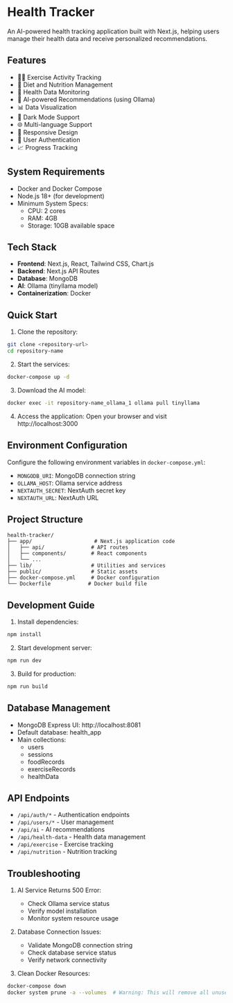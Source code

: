 # Health Tracker

An AI-powered health tracking application built with Next.js, helping users manage their health data and receive personalized recommendations.

## Features

- 🏃‍♂️ Exercise Activity Tracking
- 🍎 Diet and Nutrition Management
- 💪 Health Data Monitoring
- 🤖 AI-powered Recommendations (using Ollama)
- 📊 Data Visualization
- 🌙 Dark Mode Support
- 🌐 Multi-language Support
- 📱 Responsive Design
- 🔐 User Authentication
- 📈 Progress Tracking

## System Requirements

- Docker and Docker Compose
- Node.js 18+ (for development)
- Minimum System Specs:
  - CPU: 2 cores
  - RAM: 4GB
  - Storage: 10GB available space

## Tech Stack

- **Frontend**: Next.js, React, Tailwind CSS, Chart.js
- **Backend**: Next.js API Routes
- **Database**: MongoDB
- **AI**: Ollama (tinyllama model)
- **Containerization**: Docker

## Quick Start

1. Clone the repository:
```bash
git clone <repository-url>
cd repository-name
```

2. Start the services:
```bash
docker-compose up -d
```

3. Download the AI model:
```bash
docker exec -it repository-name_ollama_1 ollama pull tinyllama
```

4. Access the application:
Open your browser and visit http://localhost:3000

## Environment Configuration

Configure the following environment variables in `docker-compose.yml`:

- `MONGODB_URI`: MongoDB connection string
- `OLLAMA_HOST`: Ollama service address
- `NEXTAUTH_SECRET`: NextAuth secret key
- `NEXTAUTH_URL`: NextAuth URL

## Project Structure

```
health-tracker/
├── app/                    # Next.js application code
│   ├── api/               # API routes
│   ├── components/        # React components
│   └── ...
├── lib/                   # Utilities and services
├── public/                # Static assets
├── docker-compose.yml     # Docker configuration
└── Dockerfile            # Docker build file
```

## Development Guide

1. Install dependencies:
```bash
npm install
```

2. Start development server:
```bash
npm run dev
```

3. Build for production:
```bash
npm run build
```

## Database Management

- MongoDB Express UI: http://localhost:8081
- Default database: health_app
- Main collections:
  - users
  - sessions
  - foodRecords
  - exerciseRecords
  - healthData

## API Endpoints

- `/api/auth/*` - Authentication endpoints
- `/api/users/*` - User management
- `/api/ai` - AI recommendations
- `/api/health-data` - Health data management
- `/api/exercise` - Exercise tracking
- `/api/nutrition` - Nutrition tracking

## Troubleshooting

1. AI Service Returns 500 Error:
   - Check Ollama service status
   - Verify model installation
   - Monitor system resource usage

2. Database Connection Issues:
   - Validate MongoDB connection string
   - Check database service status
   - Verify network connectivity

3. Clean Docker Resources:
```bash
docker-compose down
docker system prune -a --volumes  # Warning: This will remove all unused Docker resources, including AI models
```


